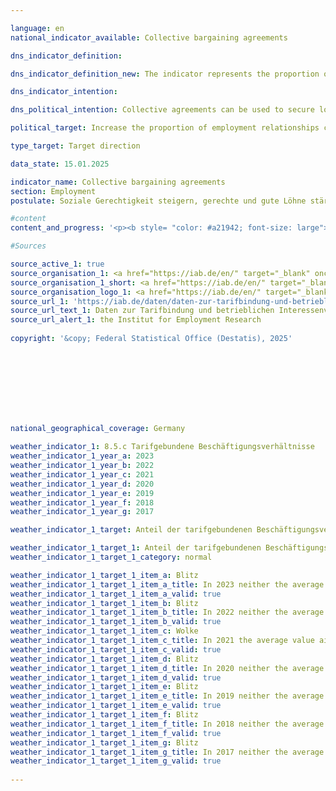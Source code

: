 ```yaml
---

language: en        
national_indicator_available: Collective bargaining agreements        

dns_indicator_definition:         

dns_indicator_definition_new: The indicator represents the proportion of employees (in per cent) who work in companies with sector/area collective agreements or company/industry collective agreements.        

dns_indicator_intention:         

dns_political_intention: Collective agreements can be used to secure long-term, future-oriented and co-determined working conditions. Directive (<abbr title="European Union" tabindex="0">EU</abbr>) 2022/2041&nbsp;on adequate minimum wages in the European Union (<abbr title="European Union" tabindex="0">EU</abbr> Minimum Wage Directive) also emphasises the importance of collective agreements for ensuring adequate working conditions. Against this backdrop, the directive obliges member states with ‘collective bargaining coverage’ of less than 80&nbsp;per cent to draw up an action plan to promote collective bargaining.        

political_target: Increase the proportion of employment relationships covered by collective agreements by 2030        

type_target: Target direction        

data_state: 15.01.2025        

indicator_name: Collective bargaining agreements        
section: Employment        
postulate: Soziale Gerechtigkeit steigern, gerechte und gute Löhne stärken        

#content         
content_and_progress: '<p><b style= "color: #a21942; font-size: large">8.5.c Tarifgebundene Beschäftigungsverhältnisse</b><br><br>The indicator represents the number of employment relationships in establishments covered by collective bargaining agreements relative to the total number of all employment relationships in Germany. If several different collective agreements apply to an employment relationship, the employment relationship is recorded only once. Furthermore, the indicator cannot be directly transferred to the proportion of employees covered by collective bargaining agreements, as individuals may hold multiple employment relationships. The indicator refers exclusively to the quantitative prevalence of collective bargaining agreements, which can vary considerably in content. Collective bargaining agreements that cover comprehensive working conditions&nbsp;–&nbsp;such as remuneration, working hours, vacation duration, and special payments&nbsp;–&nbsp;are included in the indicator, as are collective bargaining agreements that may be limited to only one of these areas and thus exert a correspondingly smaller influence on employment relationships.<br><br>The data on the proportion of employment relationships covered by collective bargaining agreements come from the annual IAB Establishment Panel on the Prevalence of Collective Bargaining Agreements and Employee Participation in Workplaces in Germany, which is collected by the Institute for Employment Research (IAB). The IAB surveyed 15,000&nbsp;companies nationwide from all sectors and sizes. The surveyed companies represent a representative sample of the approximately 2.1&nbsp;million companies in Germany with at least one employee subject to social insurance contributions.<br><br>In Germany, a distinction is made between industry-wide collective agreements (also known as area-wide collective agreements) and company-wide collective agreements (also known as in-house collective agreements). Industry-wide collective agreements are generally concluded between an employers" association and a trade union for a specific economic sector and apply to the members of the contracting associations. Company-wide collective agreements, on the other hand, are generally concluded directly with individual employers.<br><br>German collective bargaining law provides that the legal provisions of a collective agreement can extend beyond the parties actually bound by the collective agreement to previously non-union employers and employees through so-called declarations of general applicability. With the declaration of general applicability, the working conditions stipulated in the collective agreement, such as wages, working hours, and other regulations, apply to all employers and their employees within the scope of the collective agreement.<br><br>In 2023, the share of employment relationships covered by collective bargaining fell below the 50&nbsp;percent mark for the first time at 49.5%. If only private-sector companies are considered, collective bargaining coverage is lower than if the public sector is included. In the private sector, 35% of employment relationships are subject to a sectoral collective agreement and 7% to a company-level collective agreement.<br><br>The majority of all employment relationships (41.6%) are subject to sectoral collective agreements in 2023, and only about 7.9% to company-level collective agreements. The general downward trend in collective bargaining coverage has existed since the mid-1990s and results almost exclusively from the declining number of sectoral collective agreements. In contrast, the share of employment relationships covered by company-level collective agreements has remained virtually constant since 1998.<br><br>The collective bargaining coverage of companies depends heavily on their number of employees: In small companies with one to four employees, collective bargaining coverage is only 15%, while it increases with company size. In companies with 5&nbsp;to 9&nbsp;employees, it is 21%, in companies with 10&nbsp;to 20&nbsp;employees, 33%, and in companies with 101&nbsp;to 200&nbsp;employees, 48%. Smaller companies are significantly more numerous than large companiesin Germany. This, combined with the lower level of collective bargaining coverage in smaller companies, means that the proportion of collective bargaining coverage is even lower when companies are considered instead of employees: in 2023, only 22% of companies were covered by a sectoral collective agreement and only 2% by a company-level collective agreement.<br><br><br><br>There is a significant regional difference between the former West Germany and the new federal states. In the new federal states, 45% of employment relationships are covered by a collective agreement, while this proportion is 51% in the former West Germany. However, the general decline in collective bargaining coverage can be observed in both the former West Germany and the new federal states.</p>'                

#Sources        

source_active_1: true
source_organisation_1: <a href="https://iab.de/en/" target="_blank" onclick="return confirm_alert('the Institut for Employment Research', 'En')">Institut for Employment Research</a>
source_organisation_1_short: <a href="https://iab.de/en/" target="_blank" onclick="return confirm_alert('the Institut for Employment Research', 'En')">Institut for Employment Research</a>
source_organisation_logo_1: <a href="https://iab.de/en/" target="_blank" onclick="return confirm_alert('the Institut for Employment Research', 'En')"><img src="https://dnsTestEnvironment.github.io/site/public/OrgImgEn/iab.png" alt="Institut for Employment Research" title=" Click here to visit the homepage of the organizationInstitut for Employment Research" style="height:60px; width:148px; border:transparent"/></a>
source_url_1: 'https://iab.de/daten/daten-zur-tarifbindung-und-betrieblichen-interessenvertetung/'
source_url_text_1: Daten zur Tarifbindung und betrieblichen Interessenvertretung
source_url_alert_1: the Institut for Employment Research
        
copyright: '&copy; Federal Statistical Office (Destatis), 2025'        

        

        

        

                

national_geographical_coverage: Germany        

weather_indicator_1: 8.5.c Tarifgebundene Beschäftigungsverhältnisse
weather_indicator_1_year_a: 2023
weather_indicator_1_year_b: 2022
weather_indicator_1_year_c: 2021
weather_indicator_1_year_d: 2020
weather_indicator_1_year_e: 2019
weather_indicator_1_year_f: 2018
weather_indicator_1_year_g: 2017

weather_indicator_1_target: Anteil der tarifgebundenen Beschäftigungsverhältnisse bis 2030&nbsp;erhöhen

weather_indicator_1_target_1: Anteil der tarifgebundenen Beschäftigungsverhältnisse bis 2030&nbsp;erhöhen
weather_indicator_1_target_1_category: normal

weather_indicator_1_target_1_item_a: Blitz
weather_indicator_1_target_1_item_a_title: In 2023 neither the average value nor the last change pointed in the right direction.
weather_indicator_1_target_1_item_a_valid: true
weather_indicator_1_target_1_item_b: Blitz
weather_indicator_1_target_1_item_b_title: In 2022 neither the average value nor the last change pointed in the right direction.
weather_indicator_1_target_1_item_b_valid: true
weather_indicator_1_target_1_item_c: Wolke
weather_indicator_1_target_1_item_c_title: In 2021 the average value aimed in the wrong direction or indicates stagnation, but the previous year had shown a turn in the desired direction.
weather_indicator_1_target_1_item_c_valid: true
weather_indicator_1_target_1_item_d: Blitz
weather_indicator_1_target_1_item_d_title: In 2020 neither the average value nor the last change pointed in the right direction.
weather_indicator_1_target_1_item_d_valid: true
weather_indicator_1_target_1_item_e: Blitz
weather_indicator_1_target_1_item_e_title: In 2019 neither the average value nor the last change pointed in the right direction.
weather_indicator_1_target_1_item_e_valid: true
weather_indicator_1_target_1_item_f: Blitz
weather_indicator_1_target_1_item_f_title: In 2018 neither the average value nor the last change pointed in the right direction.
weather_indicator_1_target_1_item_f_valid: true
weather_indicator_1_target_1_item_g: Blitz
weather_indicator_1_target_1_item_g_title: In 2017 neither the average value nor the last change pointed in the right direction.
weather_indicator_1_target_1_item_g_valid: true        
        
---
```


